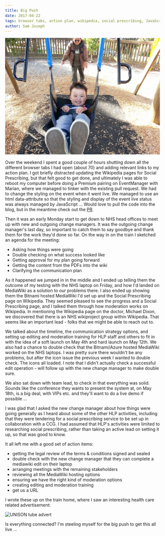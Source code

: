 ```yaml
---
title: Big Push
date: 2017-04-22
tags: browser tabs, action plan, wikipedia, social prescribing, JavaScript, 
author: Sam Joseph
---
```


![big push](/images/big_push.jpg)

Over the weekend I spent a good couple of hours shutting down all the different browser tabs I had open (about 70) and adding relevant links to my action plan.  I got briefly distracted updating the Wikipedia pages for Social Prescribing, but that felt good to get done, and ultimately I was able to reboot my computer before doing a Premium pairing on EventManager with Marian, where we managed to tinker with the existing pull request. We had to change the styling on the event when it went live.  We managed to use an html data-attribute so that the styling and display of the event live status was always managed by JavaScript ... Would love to pull the code into the blog, but in the meantime check out the [PR](https://github.com/AgileVentures/EventManager/pull/27).

Then it was an early Monday start to get down to NHS head offices to meet up with new and outgoing change managers.  It was the outgoing change manager's last day, so important to catch them to say goodbye and thank them for the work they'd done so far.  On the way in on the train I sketched an agenda for the meeting:

* Asking how things were going
* Double checking on what success looked like
* Getting approval for my plan going forward
* Getting the content from the PDFs into the wiki
* Clarifying the communication plan

As it happened we jumped in in the middle and I ended up telling them the outcome of my testing with the NHS laptop on Friday, and how I'd landed on MediaWiki as a solution to our problems there.  I also ended up showing them the Bitnami hosted MediaWiki I'd set up and the Social Prescribing page on Wikipedia.  They seemed pleased to see the progress and a Social Prescribing page, and I talked them through how moderation works on Wikipedia.  In mentioning the Wikipedia page on the doctor, Michael Dixon, we discovered that there is an NHS wikiproject group within Wikipedia.  That seems like an important lead - folks that we might be able to reach out to.

We talked about the timeline, the communication strategy options, and setting up editing and moderation training for HLP staff and others to fit in with the idea of a soft launch on May 4th and hard launch on May 12th.  We also had a chance to double check that the Bitnami/Azure hosted MediaWiki worked on the NHS laptops.  I was pretty sure there wouldn't be any problems, but after the icon issue the previous week I wanted to double check.  The icons all loaded.  I note that I didn't actually check a successful edit operation - will follow up with the new change manager to make double sure.

We also sat down with team lead, to check in that everything was solid.  Sounds like the conference they wants to present the system at, on May 18th, is a big deal, with VIPs etc. and they'll want to do a live demo if possible ...

I was glad that I asked the new change manager about how things were going generally as I heard about some of the other HLP activities, including that they were tendering for a social prescribing service to be set up in collaboration with a CCG.  I had assumed that HLP's activities were limited to researching social prescribing, rather than taking an active lead on setting it up, so that was good to know. 

It all left me with a good set of action items:

* getting the legal review of the terms & conditions signed and sealed
* double check with the new change manager that they can complete a mediawiki edit on their laptop
* arranging meetings with the remaining stakeholders
* reviewing all the MediaWiki hosting options
* ensuring we have the right kind of moderation options
* creating editing and moderation training
* get us a URL 

I wrote these up on the train home, where I saw an interesting health care related advertisement:

![UNISON tube advert](https://www.dropbox.com/s/xkam0b5hthm8hu8/unison-advert.JPG?dl=1)

Is everything connected?  I'm steeling myself for the big push to get this all live ...
